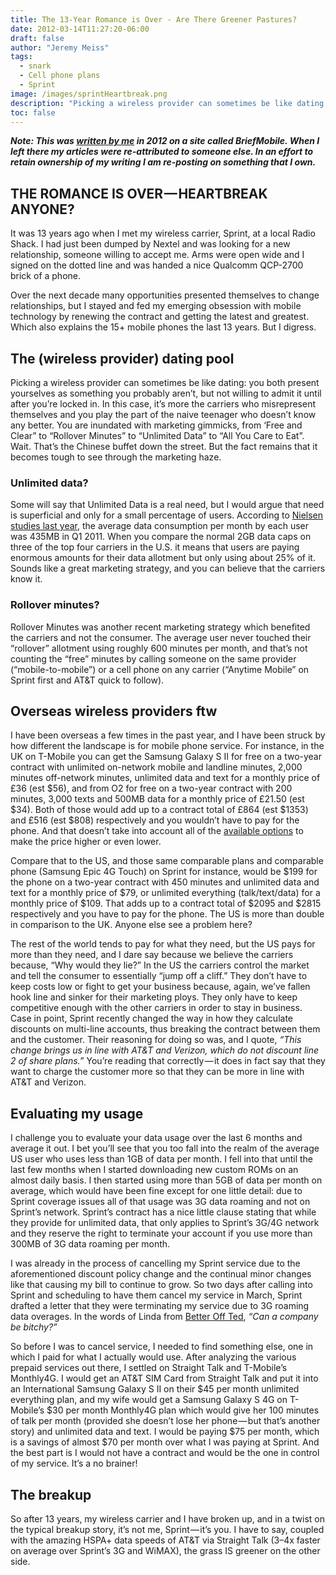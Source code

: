 ```yaml
---
title: The 13-Year Romance is Over - Are There Greener Pastures?
date: 2012-03-14T11:27:20-06:00
draft: false
author: "Jeremy Meiss"
tags:
  - snark
  - Cell phone plans
  - Sprint
image: /images/sprintHeartbreak.png
description: "Picking a wireless provider can sometimes be like dating - you both present yourselves as something you probably aren’t, but not willing to admit it until after you’re locked in."
toc: false
---
```

***Note: This was [written by me](http://briefmobile.com/the-13-year-romance-is-over-are-there-greener-pastures/) in 2012 on a site called BriefMobile. When I left there my articles were re-attributed to someone else. In an effort to retain ownership of my writing I am re-posting on something that I own.***

## THE ROMANCE IS OVER — HEARTBREAK ANYONE?
It was 13 years ago when I met my wireless carrier, Sprint, at a local Radio Shack. I had just been dumped by Nextel and was looking for a new relationship, someone willing to accept me. Arms were open wide and I signed on the dotted line and was handed a nice Qualcomm QCP-2700 brick of a phone.

Over the next decade many opportunities presented themselves to change relationships, but I stayed and fed my emerging obsession with mobile technology by renewing the contract and getting the latest and greatest. Which also explains the 15+ mobile phones the last 13 years. But I digress.

## The (wireless provider) dating pool
Picking a wireless provider can sometimes be like dating: you both present yourselves as something you probably aren’t, but not willing to admit it until after you’re locked in. In this case, it’s more the carriers who misrepresent themselves and you play the part of the naive teenager who doesn’t know any better. You are inundated with marketing gimmicks, from ‘Free and Clear” to “Rollover Minutes” to “Unlimited Data” to “All You Care to Eat”. Wait. That’s the Chinese buffet down the street. But the fact remains that it becomes tough to see through the marketing haze.

### Unlimited data?
Some will say that Unlimited Data is a real need, but I would argue that need is superficial and only for a small percentage of users. According to [Nielsen studies last year](http://www.nielsen.com/us/en/insights/news/2011/average-u-s-smartphone-data-usage-up-89-as-cost-per-mb-goes-down-46.html), the average data consumption per month by each user was 435MB in Q1 2011. When you compare the normal 2GB data caps on three of the top four carriers in the U.S. it means that users are paying enormous amounts for their data allotment but only using about 25% of it. Sounds like a great marketing strategy, and you can believe that the carriers know it.

### Rollover minutes?
Rollover Minutes was another recent marketing strategy which benefited the carriers and not the consumer. The average user never touched their “rollover” allotment using roughly 600 minutes per month, and that’s not counting the “free” minutes by calling someone on the same provider (“mobile-to-mobile”) or a cell phone on any carrier (“Anytime Mobile” on Sprint first and AT&T quick to follow).

## Overseas wireless providers ftw
I have been overseas a few times in the past year, and I have been struck by how different the landscape is for mobile phone service. For instance, in the UK on T-Mobile you can get the Samsung Galaxy S II for free on a two-year contract with unlimited on-network mobile and landline minutes, 2,000 minutes off-network minutes, unlimited data and text for a monthly price of £36 (est $56), and from O2 for free on a two-year contract with 200 minutes, 3,000 texts and 500MB data for a monthly price of £21.50 (est $34). Both of those would add up to a contract total of £864 (est $1353) and £516 (est $808) respectively and you wouldn’t have to pay for the phone. And that doesn’t take into account all of the [available options](https://www.uswitch.com/mobiles/samsung_galaxy_deals/) to make the price higher or even lower.

Compare that to the US, and those same comparable plans and comparable phone (Samsung Epic 4G Touch) on Sprint for instance, would be $199 for the phone on a two-year contract with 450 minutes and unlimited data and text for a monthly price of $79, or unlimited everything (talk/text/data) for a monthly price of $109. That adds up to a contract total of $2095 and $2815 respectively and you have to pay for the phone. The US is more than double in comparison to the UK. Anyone else see a problem here?

The rest of the world tends to pay for what they need, but the US pays for more than they need, and I dare say because we believe the carriers because, “Why would they lie?” In the US the carriers control the market and tell the consumer to essentially “jump off a cliff.” They don’t have to keep costs low or fight to get your business because, again, we’ve fallen hook line and sinker for their marketing ploys. They only have to keep competitive enough with the other carriers in order to stay in business. Case in point, Sprint recently changed the way in how they calculate discounts on multi-line accounts, thus breaking the contract between them and the customer. Their reasoning for doing so was, and I quote, *“This change brings us in line with AT&T and Verizon, which do not discount line 2 of share plans.”* You’re reading that correctly — it does in fact say that they want to charge the customer more so that they can be more in line with AT&T and Verizon.

## Evaluating my usage
I challenge you to evaluate your data usage over the last 6 months and average it out. I bet you’ll see that you too fall into the realm of the average US user who uses less than 1GB of data per month. I fell into that until the last few months when I started downloading new custom ROMs on an almost daily basis. I then started using more than 5GB of data per month on average, which would have been fine except for one little detail: due to Sprint coverage issues all of that usage was 3G data roaming and not on Sprint’s network. Sprint’s contract has a nice little clause stating that while they provide for unlimited data, that only applies to Sprint’s 3G/4G network and they reserve the right to terminate your account if you use more than 300MB of 3G data roaming per month.

I was already in the process of cancelling my Sprint service due to the aforementioned discount policy change and the continual minor changes like that causing my bill to continue to grow. So two days after calling into Sprint and scheduling to have them cancel my service in March, Sprint drafted a letter that they were terminating my service due to 3G roaming data overages. In the words of Linda from [Better Off Ted](http://en.wikipedia.org/wiki/Better_off_ted), *“Can a company be bitchy?”*

So before I was to cancel service, I needed to find something else, one in which I paid for what I actually would use. After analyzing the various prepaid services out there, I settled on Straight Talk and T-Mobile’s Monthly4G. I would get an AT&T SIM Card from Straight Talk and put it into an International Samsung Galaxy S II on their $45 per month unlimited everything plan, and my wife would get a Samsung Galaxy S 4G on T-Mobile’s $30 per month Monthly4G plan which would give her 100 minutes of talk per month (provided she doesn’t lose her phone — but that’s another story) and unlimited data and text. I would be paying $75 per month, which is a savings of almost $70 per month over what I was paying at Sprint. And the best part is I would not have a contract and would be the one in control of my service. It’s a no brainer!

## The breakup
So after 13 years, my wireless carrier and I have broken up, and in a twist on the typical breakup story, it’s not me, Sprint — it’s you. I have to say, coupled with the amazing HSPA+ data speeds of AT&T via Straight Talk (3–4x faster on average over Sprint’s 3G and WiMAX), the grass IS greener on the other side.
